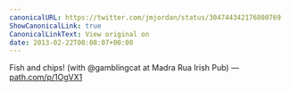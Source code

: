 ```yaml
---
canonicalURL: https://twitter.com/jmjordan/status/304744342176800769
ShowCanonicalLink: true
CanonicalLinkText: View original on
date: 2013-02-22T00:08:07+00:00
---
```

Fish and chips! (with @gamblingcat at Madra Rua Irish Pub) — [path.com/p/1OgVX1](http://path.com/p/1OgVX1)